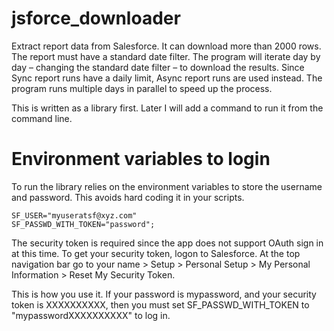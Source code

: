 # jsforce_downloader

Extract report data from Salesforce. It can download more than 2000 rows. The report must have a standard date filter. The program will iterate day by day – changing the standard date filter – to download the results. Since Sync report runs have a daily limit, Async report runs are used instead. The program runs multiple days in parallel to speed up the process.

This is written as a library first.
Later I will add a command to run it from the command line.

# Environment variables to login
To run the library relies on the environment variables to store the username and password. This avoids hard coding it in your scripts.

    SF_USER="myuseratsf@xyz.com"
    SF_PASSWD_WITH_TOKEN="password";

The security token is required since the app does not support OAuth sign in at this time. To get your security token, logon to Salesforce. At the top navigation bar go to your name > Setup > Personal Setup > My Personal Information > Reset My Security Token.

This is how you use it. If your password is mypassword, and your security token is XXXXXXXXXX, then you must set SF_PASSWD_WITH_TOKEN to "mypasswordXXXXXXXXXX" to log in.
